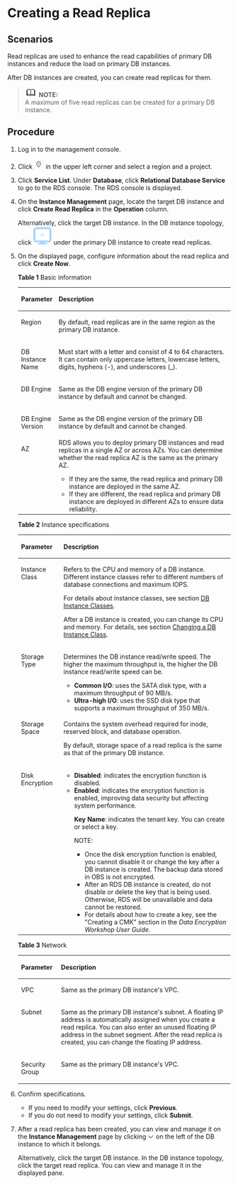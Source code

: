 # Creating a Read Replica<a name="rds_add_read_replica_pg"></a>

## **Scenarios**<a name="s9f95e14048064f63a1d9be0c9f685f07"></a>

Read replicas are used to enhance the read capabilities of primary DB instances and reduce the load on primary DB instances.

After DB instances are created, you can  create read replicas  for them.

>![](public_sys-resources/icon-note.gif) **NOTE:**   
>A maximum of five read replicas can be created for a primary DB instance.  

## Procedure<a name="s738501c07aa4426eaeea764d9297251d"></a>

1.  Log in to the management console.
2.  Click  ![](figures/region.png)  in the upper left corner and select a region and a project.
3.  Click  **Service List**. Under  **Database**, click  **Relational Database Service**  to go to the RDS console. The RDS console is displayed.
4.  On the  **Instance Management**  page, locate the target DB instance and click  **Create Read Replica**  in the  **Operation**  column.

    Alternatively, click the target DB instance. In the DB instance topology, click  ![](figures/read.png)  under the primary DB instance to create read replicas.

5.  On the displayed page, configure information about the read replica and click  **Create Now**.

    **Table  1**  Basic information

    <a name="table374110104381"></a>
    <table><thead align="left"><tr id="rb89ee2680ad341c88d3dae6ce26e0bbb"><th class="cellrowborder" valign="top" width="17.669999999999998%" id="mcps1.2.3.1.1"><p id="a8e1ea4dccadf43b3a23421bc1ce2268a"><a name="a8e1ea4dccadf43b3a23421bc1ce2268a"></a><a name="a8e1ea4dccadf43b3a23421bc1ce2268a"></a><strong id="b4163112715511"><a name="b4163112715511"></a><a name="b4163112715511"></a>Parameter</strong></p>
    </th>
    <th class="cellrowborder" valign="top" width="82.33%" id="mcps1.2.3.1.2"><p id="a9fa63d1ff45b4610bf73a3eb62e4ba87"><a name="a9fa63d1ff45b4610bf73a3eb62e4ba87"></a><a name="a9fa63d1ff45b4610bf73a3eb62e4ba87"></a><strong id="b18758144310511"><a name="b18758144310511"></a><a name="b18758144310511"></a>Description</strong></p>
    </th>
    </tr>
    </thead>
    <tbody><tr id="re985d3e83e2940f0a844662d774985b3"><td class="cellrowborder" valign="top" width="17.669999999999998%" headers="mcps1.2.3.1.1 "><p id="a7f6c93c6dc024e75a7ad763abeeed623"><a name="a7f6c93c6dc024e75a7ad763abeeed623"></a><a name="a7f6c93c6dc024e75a7ad763abeeed623"></a>Region</p>
    </td>
    <td class="cellrowborder" valign="top" width="82.33%" headers="mcps1.2.3.1.2 "><p id="adf7fc0c3b6b34f4a9a4c808ffbc9bc96"><a name="adf7fc0c3b6b34f4a9a4c808ffbc9bc96"></a><a name="adf7fc0c3b6b34f4a9a4c808ffbc9bc96"></a>By default, read replicas are in the same region as the primary DB instance.</p>
    </td>
    </tr>
    <tr id="r09dbcd8e7d9145e290afbbf334c988bd"><td class="cellrowborder" valign="top" width="17.669999999999998%" headers="mcps1.2.3.1.1 "><p id="ac7855025749c41a6af6984e088f66e3b"><a name="ac7855025749c41a6af6984e088f66e3b"></a><a name="ac7855025749c41a6af6984e088f66e3b"></a>DB Instance Name</p>
    </td>
    <td class="cellrowborder" valign="top" width="82.33%" headers="mcps1.2.3.1.2 "><p id="aa4aaba6d2e084151aee6f1772bc7b2bd"><a name="aa4aaba6d2e084151aee6f1772bc7b2bd"></a><a name="aa4aaba6d2e084151aee6f1772bc7b2bd"></a>Must start with a letter and consist of 4 to 64 characters. It can contain only uppercase letters, lowercase letters, digits, hyphens (-), and underscores (_).</p>
    </td>
    </tr>
    <tr id="r9d09bfd516b14798a4888b86d7fed5fa"><td class="cellrowborder" valign="top" width="17.669999999999998%" headers="mcps1.2.3.1.1 "><p id="a15abca176028499babd933b839090f5e"><a name="a15abca176028499babd933b839090f5e"></a><a name="a15abca176028499babd933b839090f5e"></a>DB Engine</p>
    </td>
    <td class="cellrowborder" valign="top" width="82.33%" headers="mcps1.2.3.1.2 "><p id="a696cfb29bbb1496797619e0489df6aeb"><a name="a696cfb29bbb1496797619e0489df6aeb"></a><a name="a696cfb29bbb1496797619e0489df6aeb"></a>Same as the DB engine version of the primary DB instance by default and cannot be changed.</p>
    </td>
    </tr>
    <tr id="r216f7256942a42eaa3bd6c7bcbabe851"><td class="cellrowborder" valign="top" width="17.669999999999998%" headers="mcps1.2.3.1.1 "><p id="aa85ac38952924c36baa8e440d145831f"><a name="aa85ac38952924c36baa8e440d145831f"></a><a name="aa85ac38952924c36baa8e440d145831f"></a>DB Engine Version</p>
    </td>
    <td class="cellrowborder" valign="top" width="82.33%" headers="mcps1.2.3.1.2 "><p id="en-us_topic_0104704897_p611818314226"><a name="en-us_topic_0104704897_p611818314226"></a><a name="en-us_topic_0104704897_p611818314226"></a>Same as the DB engine version of the primary DB instance by default and cannot be changed.</p>
    </td>
    </tr>
    <tr id="r36a71173a2eb4727927e38f116c29a9c"><td class="cellrowborder" valign="top" width="17.669999999999998%" headers="mcps1.2.3.1.1 "><p id="a9633693a57b745308b99fd0f21c81c5e"><a name="a9633693a57b745308b99fd0f21c81c5e"></a><a name="a9633693a57b745308b99fd0f21c81c5e"></a>AZ</p>
    </td>
    <td class="cellrowborder" valign="top" width="82.33%" headers="mcps1.2.3.1.2 "><div class="p" id="en-us_topic_0104704897_p114913522132"><a name="en-us_topic_0104704897_p114913522132"></a><a name="en-us_topic_0104704897_p114913522132"></a>RDS allows you to deploy primary DB instances and read replicas in a single AZ or across AZs. You can determine whether the read replica AZ is the same as the primary AZ.<a name="u726b397bae614cd382ea471215ca9a96"></a><a name="u726b397bae614cd382ea471215ca9a96"></a><ul id="u726b397bae614cd382ea471215ca9a96"><li>If they are the same, the read replica and primary DB instance are deployed in the same AZ.</li><li>If they are different, the read replica and primary DB instance are deployed in different AZs to ensure data reliability.</li></ul>
    </div>
    </td>
    </tr>
    </tbody>
    </table>

    **Table  2**  Instance specifications

    <a name="table1347794173811"></a>
    <table><thead align="left"><tr id="reea1444f54b7482fa3815dbe9dbe634f"><th class="cellrowborder" valign="top" width="20%" id="mcps1.2.3.1.1"><p id="aa1e09dcf216a440b94469aaae6b72510"><a name="aa1e09dcf216a440b94469aaae6b72510"></a><a name="aa1e09dcf216a440b94469aaae6b72510"></a><strong id="b946392919527"><a name="b946392919527"></a><a name="b946392919527"></a>Parameter</strong></p>
    </th>
    <th class="cellrowborder" valign="top" width="80%" id="mcps1.2.3.1.2"><p id="ab0911e657d3b4abcb1fd222aa87e3624"><a name="ab0911e657d3b4abcb1fd222aa87e3624"></a><a name="ab0911e657d3b4abcb1fd222aa87e3624"></a><strong id="b849873010529"><a name="b849873010529"></a><a name="b849873010529"></a>Description</strong></p>
    </th>
    </tr>
    </thead>
    <tbody><tr id="r00fdd9f8134240838d06a3321a77c2ce"><td class="cellrowborder" valign="top" width="20%" headers="mcps1.2.3.1.1 "><p id="a5859384263c14ec894f66ca225c4b2b1"><a name="a5859384263c14ec894f66ca225c4b2b1"></a><a name="a5859384263c14ec894f66ca225c4b2b1"></a>Instance Class</p>
    </td>
    <td class="cellrowborder" valign="top" width="80%" headers="mcps1.2.3.1.2 "><p id="a6dd1e8437a244c7993a0392e5905ae97"><a name="a6dd1e8437a244c7993a0392e5905ae97"></a><a name="a6dd1e8437a244c7993a0392e5905ae97"></a>Refers to the CPU and memory of a DB instance. Different instance classes refer to different numbers of database connections and maximum IOPS.</p>
    <p id="en-us_topic_0104704897_p781114612508"><a name="en-us_topic_0104704897_p781114612508"></a><a name="en-us_topic_0104704897_p781114612508"></a></p>
    <p id="en-us_topic_0104704897_p5429821515"><a name="en-us_topic_0104704897_p5429821515"></a><a name="en-us_topic_0104704897_p5429821515"></a></p>
    <p id="en-us_topic_0104704897_p12042810516"><a name="en-us_topic_0104704897_p12042810516"></a><a name="en-us_topic_0104704897_p12042810516"></a>For details about instance classes, see section <a href="db-instance-classes.md">DB Instance Classes</a>.</p>
    <p id="en-us_topic_0104704897_p4689621196"><a name="en-us_topic_0104704897_p4689621196"></a><a name="en-us_topic_0104704897_p4689621196"></a></p>
    <p id="en-us_topic_0104704897_p860165515523"><a name="en-us_topic_0104704897_p860165515523"></a><a name="en-us_topic_0104704897_p860165515523"></a></p>
    <p id="en-us_topic_0104704897_p4610514532"><a name="en-us_topic_0104704897_p4610514532"></a><a name="en-us_topic_0104704897_p4610514532"></a></p>
    <p id="en-us_topic_0104704897_p19542517536"><a name="en-us_topic_0104704897_p19542517536"></a><a name="en-us_topic_0104704897_p19542517536"></a>After a DB instance is created, you can change its CPU and memory. For details, see section <a href="changing-a-db-instance-class-29.md">Changing a DB Instance Class</a>.</p>
    <p id="en-us_topic_0104704897_p38285458348"><a name="en-us_topic_0104704897_p38285458348"></a><a name="en-us_topic_0104704897_p38285458348"></a></p>
    </td>
    </tr>
    <tr id="rd48db41ccd0a42aaace73aa321ded210"><td class="cellrowborder" valign="top" width="20%" headers="mcps1.2.3.1.1 "><p id="a7665201e013c448889b5c690a28838ed"><a name="a7665201e013c448889b5c690a28838ed"></a><a name="a7665201e013c448889b5c690a28838ed"></a>Storage Type</p>
    </td>
    <td class="cellrowborder" valign="top" width="80%" headers="mcps1.2.3.1.2 "><p id="a2fa36ff2f41d443d95434fc47d037a38"><a name="a2fa36ff2f41d443d95434fc47d037a38"></a><a name="a2fa36ff2f41d443d95434fc47d037a38"></a>Determines the DB instance read/write speed. The higher the maximum throughput is, the higher the DB instance read/write speed can be.</p>
    <a name="ul1995202413543"></a><a name="ul1995202413543"></a><ul id="ul1995202413543"><li><strong id="b149033118492"><a name="b149033118492"></a><a name="b149033118492"></a>Common I/O</strong>: uses the SATA disk type, with a maximum throughput of 90 MB/s.</li><li><strong id="b182450182111"><a name="b182450182111"></a><a name="b182450182111"></a>Ultra-high I/O</strong>: uses the SSD disk type that supports a maximum throughput of 350 MB/s.</li></ul>
    </td>
    </tr>
    <tr id="rc2c662af50844f29956928f7f7936b37"><td class="cellrowborder" valign="top" width="20%" headers="mcps1.2.3.1.1 "><p id="a36c5159435ea4e93931bb4045e68b67e"><a name="a36c5159435ea4e93931bb4045e68b67e"></a><a name="a36c5159435ea4e93931bb4045e68b67e"></a>Storage Space</p>
    </td>
    <td class="cellrowborder" valign="top" width="80%" headers="mcps1.2.3.1.2 "><p id="en-us_topic_0104704897_p253463643920"><a name="en-us_topic_0104704897_p253463643920"></a><a name="en-us_topic_0104704897_p253463643920"></a>Contains the system overhead required for inode, reserved block, and database operation.</p>
    <p id="p9481145015"><a name="p9481145015"></a><a name="p9481145015"></a>By default, storage space of a read replica is the same as that of the primary DB instance.</p>
    </td>
    </tr>
    <tr id="row15865034273"><td class="cellrowborder" valign="top" width="20%" headers="mcps1.2.3.1.1 "><p id="en-us_topic_0104704897_p595744141914"><a name="en-us_topic_0104704897_p595744141914"></a><a name="en-us_topic_0104704897_p595744141914"></a>Disk Encryption</p>
    </td>
    <td class="cellrowborder" valign="top" width="80%" headers="mcps1.2.3.1.2 "><a name="u2597363a1b7143ff970ab2e4246958f6"></a><a name="u2597363a1b7143ff970ab2e4246958f6"></a><ul id="u2597363a1b7143ff970ab2e4246958f6"><li><strong>Disabled</strong>: indicates the encryption function is disabled.</li><li><strong id="b1214594215126"><a name="b1214594215126"></a><a name="b1214594215126"></a>Enabled</strong>: indicates the encryption function is enabled, improving data security but affecting system performance.<p id="a17a16a1c2ad94e0792279ac47f7fae8e"><a name="a17a16a1c2ad94e0792279ac47f7fae8e"></a><a name="a17a16a1c2ad94e0792279ac47f7fae8e"></a><strong>Key Name</strong>: indicates the tenant key. You can create or select a key.</p>
    <div class="note" id="n84f031fa78db48518e67cda11ff5ea41"><a name="n84f031fa78db48518e67cda11ff5ea41"></a><a name="n84f031fa78db48518e67cda11ff5ea41"></a><span class="notetitle"> NOTE: </span><div class="notebody"><a name="uc8be307a454d46a08874a85a21814a71"></a><a name="uc8be307a454d46a08874a85a21814a71"></a><ul id="uc8be307a454d46a08874a85a21814a71"><li>Once the disk encryption function is enabled, you cannot disable it or change the key after a DB instance is created. The backup data stored in OBS is not encrypted.</li><li>After an RDS DB instance is created, do not disable or delete the key that is being used. Otherwise, RDS will be unavailable and data cannot be restored.</li><li>For details about how to create a key, see the "Creating a CMK" section in the <em id="i10228957133310"><a name="i10228957133310"></a><a name="i10228957133310"></a>Data Encryption Workshop User Guide</em>.</li></ul>
    </div></div>
    </li></ul>
    </td>
    </tr>
    </tbody>
    </table>

    **Table  3**  Network

    <a name="table37304444569"></a>
    <table><thead align="left"><tr id="row1273164417563"><th class="cellrowborder" valign="top" width="18.81%" id="mcps1.2.3.1.1"><p id="p0966175011569"><a name="p0966175011569"></a><a name="p0966175011569"></a><strong id="b273495113"><a name="b273495113"></a><a name="b273495113"></a>Parameter</strong></p>
    </th>
    <th class="cellrowborder" valign="top" width="81.19%" id="mcps1.2.3.1.2"><p id="p2731144465614"><a name="p2731144465614"></a><a name="p2731144465614"></a><strong id="b1066805454"><a name="b1066805454"></a><a name="b1066805454"></a>Description</strong></p>
    </th>
    </tr>
    </thead>
    <tbody><tr id="row1073164415564"><td class="cellrowborder" valign="top" width="18.81%" headers="mcps1.2.3.1.1 "><p id="p77311441563"><a name="p77311441563"></a><a name="p77311441563"></a>VPC</p>
    </td>
    <td class="cellrowborder" valign="top" width="81.19%" headers="mcps1.2.3.1.2 "><p id="p13731104420562"><a name="p13731104420562"></a><a name="p13731104420562"></a>Same as the primary DB instance's VPC.</p>
    </td>
    </tr>
    <tr id="row1173114475611"><td class="cellrowborder" valign="top" width="18.81%" headers="mcps1.2.3.1.1 "><p id="p1273115449568"><a name="p1273115449568"></a><a name="p1273115449568"></a>Subnet</p>
    </td>
    <td class="cellrowborder" valign="top" width="81.19%" headers="mcps1.2.3.1.2 "><p id="p1731174415614"><a name="p1731174415614"></a><a name="p1731174415614"></a>Same as the primary DB instance's subnet. A floating IP address is automatically assigned when you create a read replica. You can also enter an unused floating IP address in the subnet segment. After the read replica is created, you can change the floating IP address.</p>
    </td>
    </tr>
    <tr id="row573117446566"><td class="cellrowborder" valign="top" width="18.81%" headers="mcps1.2.3.1.1 "><p id="p573164465611"><a name="p573164465611"></a><a name="p573164465611"></a>Security Group</p>
    </td>
    <td class="cellrowborder" valign="top" width="81.19%" headers="mcps1.2.3.1.2 "><p id="p18524934105811"><a name="p18524934105811"></a><a name="p18524934105811"></a>Same as the primary DB instance's VPC.</p>
    </td>
    </tr>
    </tbody>
    </table>

6.  Confirm specifications.
    -   If you need to modify your settings, click  **Previous**.
    -   If you do not need to modify your settings, click  **Submit**.

7.  After a read replica has been created, you can view and manage it on the  **Instance Management**  page by clicking  ![](figures/expand.PNG)  on the left of the DB instance to which it belongs.

    Alternatively, click the target DB instance. In the DB instance topology, click the target read replica. You can view and manage it in the displayed pane.


